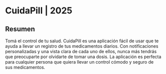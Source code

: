 # CuidaPill | 2025


## Resumen
Tomá el control de tu salud. CuidaPill es una aplicación fácil de usar que te ayuda a 
llevar un registro de tus medicamentos diarios. Con notificaciones personalizadas y una vista 
clara de cada uno de ellos, nunca más tendrás que preocuparte por olvidarte de tomar una 
dosis. La aplicación es perfecta para cualquier persona que quiera llevar un control cómodo 
y seguro de sus medicamentos.
